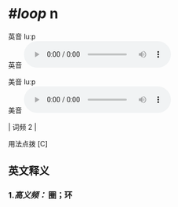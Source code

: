 # ***\#loop*** n
英音 luːp  
英音
<audio src="./media/loop-B.aac" controls="controls"></audio>

美音 luːp  
美音
<audio src="./media/loop.aac" controls="controls"></audio>



| 词频 2 |  

用法点拨  [C]

英文释义
---
### 1.*高义频：* **圈；环**  


